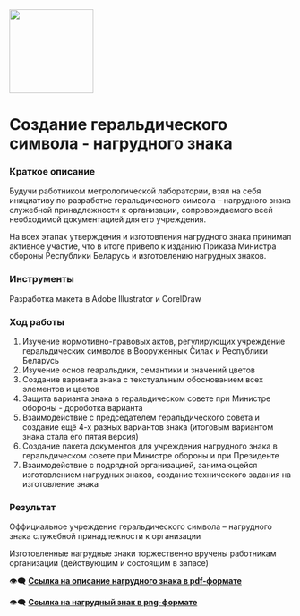 <div id="header" >
 <img src="https://github.com/mr-Vozhyk/Creation-of-a-military-badge/blob/main/%D0%9D%D0%B0%D0%B3%D1%80%D1%83%D0%B4%D0%BD%D1%8B%D0%B9%20%D0%B7%D0%BD%D0%B0%D0%BA.png" width="150"/>
</div>

# Создание геральдического символа - нагрудного знака

### Краткое описание
Будучи работником метрологической лаборатории, взял на себя инициативу по разработке геральдического символа – нагрудного знака служебной принадлежности к организации, сопровождаемого всей необходимой документацией для его учреждения.

На всех этапах утверждения и изготовления нагрудного знака принимал активное участие, что в итоге привело к изданию Приказа Министра обороны Республики Беларусь и изготовлению нагрудных знаков.
### Инструменты
Разработка макета в Adobe Illustrator и CorelDraw
### Ход работы
1. Изучение нормотивно-правовых актов, регулирующих учреждение геральдических символов в Вооруженных Силах и Республики Беларусь
2. Изучение основ геаральдики, семантики и значений цветов
3. Создание варианта знака с текстуальным обоснованием всех элементов и цветов
4. Защита варианта знака в геральдическом совете при Министре обороны - дороботка варианта
6. Взаимодействие с председателем геральдического совета и создание ещё 4-х разных вариантов знака (итоговым вариантом знака стала его пятая версия)
7. Создание пакета документов для учреждения нагрудного знака в геральдическом совете при Министре обороны и при Президенте
8. Взаимодействие с подрядной организацией, занимающейся изготовлением нагрудных знаков, создание технического задания на изготовление знака

### Результат
Оффициальное учреждение геральдического символа – нагрудного знака служебной принадлежности к организации

Изготовленные нагрудные знаки торжественно вручены работникам организации (действующим и состоящим в запасе)  

👁️‍🗨️ **[Ссылка на описание нагрудного знака в pdf-формате](https://github.com/mr-Vozhyk/Creation-of-a-military-badge/blob/main/%D0%A1%D0%BE%D0%B7%D0%B4%D0%B0%D0%BD%D0%B8%D0%B5%20%D0%B3%D0%B5%D1%80%D0%B0%D0%BB%D1%8C%D0%B4%D0%B8%D1%87%D0%B5%D1%81%D0%BA%D0%BE%D0%B3%D0%BE%20%D1%81%D0%B8%D0%BC%D0%B2%D0%BE%D0%BB%D0%B0%20-%20%D0%BD%D0%B0%D0%B3%D1%80%D1%83%D0%B4%D0%BD%D0%BE%D0%B3%D0%BE%20%D0%B7%D0%BD%D0%B0%D0%BA%D0%B0%20%D0%BE%D1%80%D0%B3%D0%B0%D0%BD%D0%B8%D0%B7%D0%B0%D1%86%D0%B8%D0%B8.pdf)**

👁️‍🗨️ **[Ссылка на нагрудный знак в png-формате](https://github.com/mr-Vozhyk/Creation-of-a-military-badge/blob/main/%D0%9D%D0%B0%D0%B3%D1%80%D1%83%D0%B4%D0%BD%D1%8B%D0%B9%20%D0%B7%D0%BD%D0%B0%D0%BA.png)**


